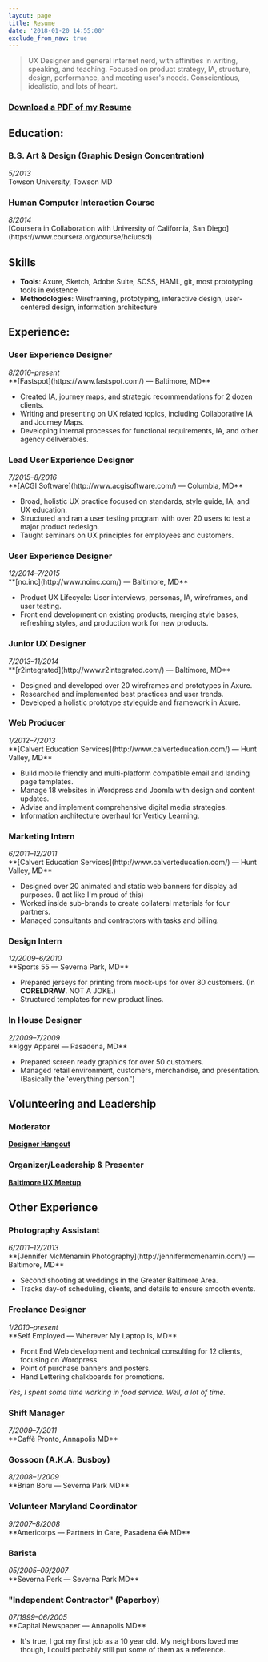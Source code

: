 ```yaml
---
layout: page
title: Resume
date: '2018-01-20 14:55:00'
exclude_from_nav: true
---
```


> UX Designer and general internet nerd, with affinities in writing, speaking, and teaching. Focused on product strategy, IA, structure, design, performance, and meeting user's needs. Conscientious, idealistic, and lots of heart.

### <a href="/files/glr-resume.pdf">Download a PDF of my Resume</a>

## Education:

### B.S. Art & Design (Graphic Design Concentration)
<aside><em>5/2013</em></aside>
Towson University, Towson MD

### Human Computer Interaction Course
<aside><em>8/2014</em></aside>
[Coursera in Collaboration with University of California, San Diego](https://www.coursera.org/course/hciucsd)


## Skills

* **Tools**: Axure, Sketch, Adobe Suite, SCSS, HAML, git, most prototyping tools in existence
* **Methodologies**: Wireframing, prototyping, interactive design, user-centered design, information architecture

## Experience:

### User Experience Designer
<aside><em>8/2016&ndash;present</em></aside>
**[Fastspot](https://www.fastspot.com/) &mdash; Baltimore, MD**

* Created IA, journey maps, and strategic recommendations for 2 dozen clients.
* Writing and presenting on UX related topics, including Collaborative IA and Journey Maps.
* Developing internal processes for functional requirements, IA, and other agency deliverables.

### Lead User Experience Designer
<aside><em>7/2015&ndash;8/2016</em></aside>
**[ACGI Software](http://www.acgisoftware.com/) &mdash; Columbia, MD**

* Broad, holistic UX practice focused on standards, style guide, IA, and UX education.
* Structured and ran a user testing program with over 20 users to test a major product redesign.
* Taught seminars on UX principles for employees and customers.

### User Experience Designer
<aside><em>12/2014&ndash;7/2015</em></aside>
**[no.inc](http://www.noinc.com/) &mdash; Baltimore, MD**

* Product UX Lifecycle: User interviews, personas, IA, wireframes, and user testing.
* Front end development on existing products, merging style bases, refreshing styles, and production work for new products.

### Junior UX Designer
<aside><em>7/2013&ndash;11/2014</em></aside>
**[r2integrated](http://www.r2integrated.com/) &mdash; Baltimore, MD**

* Designed and developed over 20 wireframes and prototypes in Axure.
* Researched and implemented best practices and user trends.
* Developed a holistic prototype styleguide and framework in Axure.

### Web Producer
<aside><em>1/2012&ndash;7/2013</em></aside>
**[Calvert Education Services](http://www.calverteducation.com/) &mdash; Hunt Valley, MD**

* Build mobile friendly and multi-platform compatible email and landing page templates.
* Manage 18 websites in Wordpress and Joomla with design and content updates.
* Advise and implement comprehensive digital media strategies.
* Information architecture overhaul for [Verticy Learning](http://www.verticylearning.org/).

### Marketing Intern
<aside><em>6/2011&ndash;12/2011</em></aside>
**[Calvert Education Services](http://www.calverteducation.com/) &mdash; Hunt Valley, MD**

* Designed over 20 animated and static web banners for display ad purposes. (I act like I'm proud of this)
* Worked inside sub-brands to create collateral materials for four partners.
* Managed consultants and contractors with tasks and billing.

### Design Intern
<aside><em>12/2009&ndash;6/2010</em></aside>
**Sports 55 &mdash; Severna Park, MD**

* Prepared jerseys for printing from mock-ups for over 80 customers. (In **CORELDRAW**. NOT A JOKE.)
* Structured templates for new product lines.

### In House Designer
<aside><em>2/2009&ndash;7/2009</em></aside>
**Iggy Apparel &mdash; Pasadena, MD**

* Prepared screen ready graphics for over 50 customers.
* Managed retail environment, customers, merchandise, and presentation. (Basically the 'everything person.')

## Volunteering and Leadership

### Moderator
**[Designer Hangout](https://www.designerhangout.co/)**

### Organizer/Leadership & Presenter
**[Baltimore UX Meetup](https://www.meetup.com/Baltimore-UX-Meetup/)**

## Other Experience

### Photography Assistant
<aside><em>6/2011&ndash;12/2013</em></aside>
**[Jennifer McMenamin Photography](http://jennifermcmenamin.com/) &mdash; Baltimore, MD**

* Second shooting at weddings in the Greater Baltimore Area.
* Tracks day-of scheduling, clients, and details to ensure smooth events.

### Freelance Designer
<aside><em>1/2010&ndash;present</em></aside>
**Self Employed &mdash; Wherever My Laptop Is, MD**

* Front End Web development and technical consulting for 12 clients, focusing on Wordpress.
* Point of purchase banners and posters.
* Hand Lettering chalkboards for promotions.

*Yes, I spent some time working in food service. Well, a lot of time.*

### Shift Manager
<aside><em>7/2009&ndash;7/2011</em></aside>
**Caff&egrave; Pronto, Annapolis MD**

### Gossoon (A.K.A. Busboy)
<aside><em>8/2008&ndash;1/2009</em></aside>
**Brian Boru &mdash; Severna Park MD**

### Volunteer Maryland Coordinator
<aside><em>9/2007&ndash;8/2008</em></aside>
**Americorps &mdash; Partners in Care, Pasadena <del>CA</del> MD**

### Barista
<aside><em>05/2005&ndash;09/2007</em></aside>
**Severna Perk &mdash; Severna Park MD**

### "Independent Contractor" (Paperboy)
<aside><em>07/1999&ndash;06/2005</em></aside>
**Capital Newspaper &mdash; Annapolis MD**

* It's true, I got my first job as a 10 year old. My neighbors loved me though, I could probably still put some of them as a reference.
